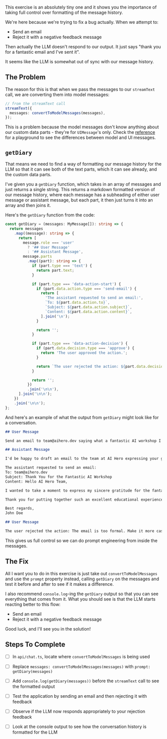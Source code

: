This exercise is an absolutely tiny one and it shows you the importance of taking full control over formatting of the message history.

We're here because we're trying to fix a bug actually. When we attempt to:

- Send an email
- Reject it with a negative feedback message

Then actually the LLM doesn't respond to our output. It just says "thank you for a fantastic email and I've sent it".

It seems like the LLM is somewhat out of sync with our message history.

## The Problem

The reason for this is that when we pass the messages to our `streamText` call, we are converting them into model messages:

```ts
// from the streamText call
streamText({
  messages: convertToModelMessages(messages),
});
```

This is a problem because the model messages don't know anything about our custom data parts - they're for `UIMessage`'s only. Check the [reference](/exercises/99-reference/99.6-ui-messages-vs-model-messages/explainer/readme.md) for a playground to see the differences between model and UI messages.

## `getDiary`

That means we need to find a way of formatting our message history for the LLM so that it can see both of the text parts, which it can see already, and the custom data parts.

I've given you a `getDiary` function, which takes in an array of messages and just returns a single string. This returns a markdown formatted version of our message history, where each message has a subheading of either user message or assistant message, but each part, it then just turns it into an array and then joins it.

Here's the `getDiary` function from the code:

```ts
const getDiary = (messages: MyMessage[]): string => {
  return messages
    .map((message): string => {
      return [
        message.role === 'user'
          ? '## User Message'
          : '## Assistant Message',
        message.parts
          .map((part): string => {
            if (part.type === 'text') {
              return part.text;
            }

            if (part.type === 'data-action-start') {
              if (part.data.action.type === 'send-email') {
                return [
                  'The assistant requested to send an email:',
                  `To: ${part.data.action.to}`,
                  `Subject: ${part.data.action.subject}`,
                  `Content: ${part.data.action.content}`,
                ].join('\n');
              }

              return '';
            }

            if (part.type === 'data-action-decision') {
              if (part.data.decision.type === 'approve') {
                return 'The user approved the action.';
              }

              return `The user rejected the action: ${part.data.decision.reason}`;
            }

            return '';
          })
          .join('\n\n'),
      ].join('\n\n');
    })
    .join('\n\n');
};
```

And here's an example of what the output from `getDiary` might look like for a conversation.

```md
## User Message

Send an email to team@aihero.dev saying what a fantastic AI workshop I'm currently attending. Thank them for the workshop.

## Assistant Message

I'd be happy to draft an email to the team at AI Hero expressing your gratitude for the workshop! Here's what I'd like to send:

The assistant requested to send an email:
To: team@aihero.dev
Subject: Thank You for the Fantastic AI Workshop
Content: Hello AI Hero Team,

I wanted to take a moment to express my sincere gratitude for the fantastic AI workshop I'm currently attending. The content has been incredibly insightful, and I'm learning so much valuable information.

Thank you for putting together such an excellent educational experience. I truly appreciate the effort that went into creating this workshop.

Best regards,
John Doe

## User Message

The user rejected the action: The email is too formal. Make it more casual and friendly.
```

This gives us full control so we can do prompt engineering from inside the messages.

## The Fix

All I want you to do in this exercise is just take out `convertToModelMessages` and use the `prompt` property instead, calling `getDiary` on the messages and test it before and after to see if it makes a difference.

I also recommend `console.log`-ing the `getDiary` output so that you can see everything that comes from it. What you should see is that the LLM starts reacting better to this flow:

- Send an email
- Reject it with a negative feedback message

Good luck, and I'll see you in the solution!

## Steps To Complete

- [ ] In `api/chat.ts`, locate where `convertToModelMessages` is being used

- [ ] Replace `messages: convertToModelMessages(messages)` with `prompt: getDiary(messages)`

- [ ] Add `console.log(getDiary(messages))` before the `streamText` call to see the formatted output

- [ ] Test the application by sending an email and then rejecting it with feedback

- [ ] Observe if the LLM now responds appropriately to your rejection feedback

- [ ] Look at the console output to see how the conversation history is formatted for the LLM
